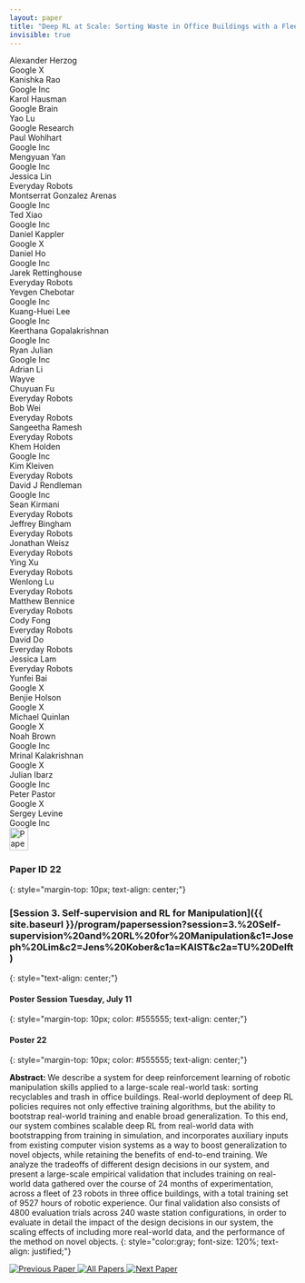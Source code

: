 ```yaml
---
layout: paper
title: "Deep RL at Scale: Sorting Waste in Office Buildings with a Fleet of Mobile Manipulators"
invisible: true
---
```

<div class="paper-authors">
<div class="paper-author-box">
    <div class="paper-author-name">Alexander Herzog</div>
    <div class="paper-author-uni">Google X</div>
</div>
<div class="paper-author-box">
    <div class="paper-author-name">Kanishka Rao</div>
    <div class="paper-author-uni">Google Inc</div>
</div>
<div class="paper-author-box">
    <div class="paper-author-name">Karol Hausman</div>
    <div class="paper-author-uni">Google Brain</div>
</div>
<div class="paper-author-box">
    <div class="paper-author-name">Yao Lu</div>
    <div class="paper-author-uni">Google Research</div>
</div>
<div class="paper-author-box">
    <div class="paper-author-name">Paul Wohlhart</div>
    <div class="paper-author-uni">Google Inc</div>
</div>
<div class="paper-author-box">
    <div class="paper-author-name">Mengyuan Yan</div>
    <div class="paper-author-uni">Google Inc</div>
</div>
<div class="paper-author-box">
    <div class="paper-author-name">Jessica Lin</div>
    <div class="paper-author-uni">Everyday Robots</div>
</div>
<div class="paper-author-box">
    <div class="paper-author-name">Montserrat Gonzalez Arenas</div>
    <div class="paper-author-uni">Google Inc</div>
</div>
<div class="paper-author-box">
    <div class="paper-author-name">Ted Xiao</div>
    <div class="paper-author-uni">Google Inc</div>
</div>
<div class="paper-author-box">
    <div class="paper-author-name">Daniel Kappler</div>
    <div class="paper-author-uni">Google X</div>
</div>
<div class="paper-author-box">
    <div class="paper-author-name">Daniel Ho</div>
    <div class="paper-author-uni">Google Inc</div>
</div>
<div class="paper-author-box">
    <div class="paper-author-name">Jarek Rettinghouse</div>
    <div class="paper-author-uni">Everyday Robots</div>
</div>
<div class="paper-author-box">
    <div class="paper-author-name">Yevgen Chebotar</div>
    <div class="paper-author-uni">Google Inc</div>
</div>
<div class="paper-author-box">
    <div class="paper-author-name">Kuang-Huei Lee</div>
    <div class="paper-author-uni">Google Inc</div>
</div>
<div class="paper-author-box">
    <div class="paper-author-name">Keerthana Gopalakrishnan</div>
    <div class="paper-author-uni">Google Inc</div>
</div>
<div class="paper-author-box">
    <div class="paper-author-name">Ryan Julian</div>
    <div class="paper-author-uni">Google Inc</div>
</div>
<div class="paper-author-box">
    <div class="paper-author-name">Adrian Li</div>
    <div class="paper-author-uni">Wayve</div>
</div>
<div class="paper-author-box">
    <div class="paper-author-name">Chuyuan Fu</div>
    <div class="paper-author-uni">Everyday Robots</div>
</div>
<div class="paper-author-box">
    <div class="paper-author-name">Bob Wei</div>
    <div class="paper-author-uni">Everyday Robots</div>
</div>
<div class="paper-author-box">
    <div class="paper-author-name">Sangeetha Ramesh</div>
    <div class="paper-author-uni">Everyday Robots</div>
</div>
<div class="paper-author-box">
    <div class="paper-author-name">Khem Holden</div>
    <div class="paper-author-uni">Google Inc</div>
</div>
<div class="paper-author-box">
    <div class="paper-author-name">Kim Kleiven</div>
    <div class="paper-author-uni">Everyday Robots</div>
</div>
<div class="paper-author-box">
    <div class="paper-author-name">David J Rendleman</div>
    <div class="paper-author-uni">Google Inc</div>
</div>
<div class="paper-author-box">
    <div class="paper-author-name">Sean Kirmani</div>
    <div class="paper-author-uni">Everyday Robots</div>
</div>
<div class="paper-author-box">
    <div class="paper-author-name">Jeffrey Bingham</div>
    <div class="paper-author-uni">Everyday Robots</div>
</div>
<div class="paper-author-box">
    <div class="paper-author-name">Jonathan Weisz</div>
    <div class="paper-author-uni">Everyday Robots</div>
</div>
<div class="paper-author-box">
    <div class="paper-author-name">Ying Xu</div>
    <div class="paper-author-uni">Everyday Robots</div>
</div>
<div class="paper-author-box">
    <div class="paper-author-name">Wenlong Lu</div>
    <div class="paper-author-uni">Everyday Robots</div>
</div>
<div class="paper-author-box">
    <div class="paper-author-name">Matthew Bennice</div>
    <div class="paper-author-uni">Everyday Robots</div>
</div>
<div class="paper-author-box">
    <div class="paper-author-name">Cody Fong</div>
    <div class="paper-author-uni">Everyday Robots</div>
</div>
<div class="paper-author-box">
    <div class="paper-author-name">David Do</div>
    <div class="paper-author-uni">Everyday Robots</div>
</div>
<div class="paper-author-box">
    <div class="paper-author-name">Jessica Lam</div>
    <div class="paper-author-uni">Everyday Robots</div>
</div>
<div class="paper-author-box">
    <div class="paper-author-name">Yunfei Bai</div>
    <div class="paper-author-uni">Google X</div>
</div>
<div class="paper-author-box">
    <div class="paper-author-name">Benjie Holson</div>
    <div class="paper-author-uni">Google X</div>
</div>
<div class="paper-author-box">
    <div class="paper-author-name">Michael Quinlan</div>
    <div class="paper-author-uni">Google X</div>
</div>
<div class="paper-author-box">
    <div class="paper-author-name">Noah Brown</div>
    <div class="paper-author-uni">Google Inc</div>
</div>
<div class="paper-author-box">
    <div class="paper-author-name">Mrinal Kalakrishnan</div>
    <div class="paper-author-uni">Google X</div>
</div>
<div class="paper-author-box">
    <div class="paper-author-name">Julian Ibarz</div>
    <div class="paper-author-uni">Google Inc</div>
</div>
<div class="paper-author-box">
    <div class="paper-author-name">Peter Pastor</div>
    <div class="paper-author-uni">Google X</div>
</div>
<div class="paper-author-box">
    <div class="paper-author-name">Sergey Levine</div>
    <div class="paper-author-uni">Google Inc</div>
</div>

</div><div class="paper-pdf">
<div> <a href="http://www.roboticsproceedings.org/rss19/p022.pdf"><img src="{{ site.baseurl }}/images/paper_link.png" alt="Paper Website" width = "33"  height = "40"/></a> </div>
</div>

### Paper ID 22
{: style="margin-top: 10px; text-align: center;"}

### [Session 3. Self-supervision and RL for Manipulation]({{ site.baseurl }}/program/papersession?session=3.%20Self-supervision%20and%20RL%20for%20Manipulation&c1=Joseph%20Lim&c2=Jens%20Kober&c1a=KAIST&c2a=TU%20Delft)
{: style="text-align: center;"}

#### Poster Session Tuesday, July 11
{: style="margin-top: 10px; color: #555555; text-align: center;"}

#### Poster 22
{: style="margin-top: 10px; color: #555555; text-align: center;"}

<b style="color: black;">Abstract: </b>We describe a system for deep reinforcement learning of robotic manipulation skills applied to a large-scale real-world task: sorting recyclables and trash in office buildings. Real-world deployment of deep RL policies requires not only effective training algorithms, but the ability to bootstrap real-world training and enable broad generalization. To this end, our system combines scalable deep RL from real-world data with bootstrapping from training in simulation, and incorporates auxiliary inputs from existing computer vision systems as a way to boost generalization to novel objects, while retaining the benefits of end-to-end training. We analyze the tradeoffs of different design decisions in our system, and present a large-scale empirical validation that includes training on real-world data gathered over the course of 24
months of experimentation, across a fleet of 23 robots in three office buildings, with a total training set of 9527 hours of robotic experience. Our final validation also consists of 4800 evaluation trials across 240 waste station configurations, in order to evaluate in detail the impact of the design decisions in our system, the scaling effects of including more real-world data, and the performance of the method on novel objects.
{: style="color:gray; font-size: 120%; text-align: justified;"}


<div class="paper-menu">
<a href="{{ site.baseurl }}/program/papers/021/"> <img src="{{ site.baseurl }}/images/previous_paper_icon.png" alt="Previous Paper" title="Previous Paper"/> </a>
<a href="{{ site.baseurl }}/program/papers"><img src="{{ site.baseurl }}/images/overview_icon.png" alt="All Papers" title="All Papers"/> </a>
<a href="{{ site.baseurl }}/program/papers/023/"> <img src="{{ site.baseurl }}/images/next_paper_icon.png" alt="Next Paper" title="Next Paper"/> </a>

</div>
